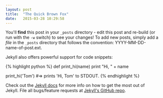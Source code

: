 ```yaml
---
layout: post
title:  "The Quick Brown Fox"
date:   2015-03-28 10:29:58
---
```


You'll **find** this post in your `_posts` directory - edit this post and re-build (or run with the `-w` switch) to see your changes!
To add new posts, simply add a *file* in the `_posts` directory that follows the convention: YYYY-MM-DD-name-of-post.ext.

Jekyll also offers powerful support for code snippets:

{% highlight python %}
def print_hi(name)
  print "Hi, " + name

print_hi('Tom')
#=> prints 'Hi, Tom' to STDOUT.
{% endhighlight %}

Check out the [Jekyll docs][jekyll] for more info on how to get the most out of Jekyll. File all bugs/feature requests at [Jekyll's GitHub repo][jekyll-gh].

[jekyll-gh]: https://github.com/jekyll/jekyll
[jekyll]:    http://jekyllrb.com
